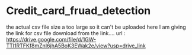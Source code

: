 # Credit_card_fruad_detection

the actual csv file size a too large so it can't be uploaded here I am giving the link for csv file download from the link....
url : https://drive.google.com/file/d/1GW-TTl1RTFKf8mZnI6jhA5BoK3EWak2e/view?usp=drive_link
